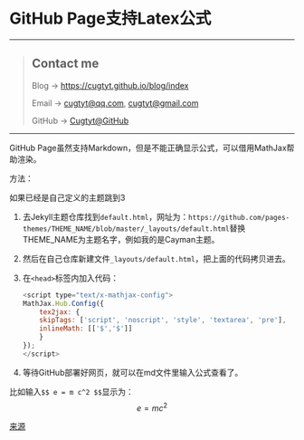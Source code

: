 # GitHub Page支持Latex公式

---
> ## Contact me
> Blog -> <https://cugtyt.github.io/blog/index>
>
> Email -> <cugtyt@qq.com>, <cugtyt@gmail.com>
>
> GitHub -> [Cugtyt@GitHub](https://github.com/Cugtyt)

---

GitHub Page虽然支持Markdown，但是不能正确显示公式，可以借用MathJax帮助渲染。

方法：

如果已经是自己定义的主题跳到3

1. 去Jekyll主题仓库找到`default.html`，网址为：`https://github.com/pages-themes/THEME_NAME/blob/master/_layouts/default.html`替换THEME_NAME为主题名字，例如我的是Cayman主题。

2. 然后在自己仓库新建文件`_layouts/default.html`，把上面的代码拷贝进去。

3. 在`<head>`标签内加入代码：

    ``` javascript
    <script type="text/x-mathjax-config">
    MathJax.Hub.Config({
        tex2jax: {
        skipTags: ['script', 'noscript', 'style', 'textarea', 'pre'],
        inlineMath: [['$','$']]
        }
    });
    </script>
    ```

4. 等待GitHub部署好网页，就可以在md文件里输入公式查看了。

比如输入`$$ e = m c^2 $$`显示为： $$ e = m c^2 $$

[来源](https://stackoverflow.com/questions/26275645/how-to-supported-latex-in-github-pages)
